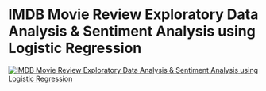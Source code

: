 # IMDB Movie Review Exploratory Data Analysis & Sentiment Analysis using Logistic Regression
[![IMDB Movie Review Exploratory Data Analysis & Sentiment Analysis using Logistic Regression](https://img.youtube.com/vi/psStb03Qvss/0.jpg)](https://www.youtube.com/watch?v=psStb03Qvss)
